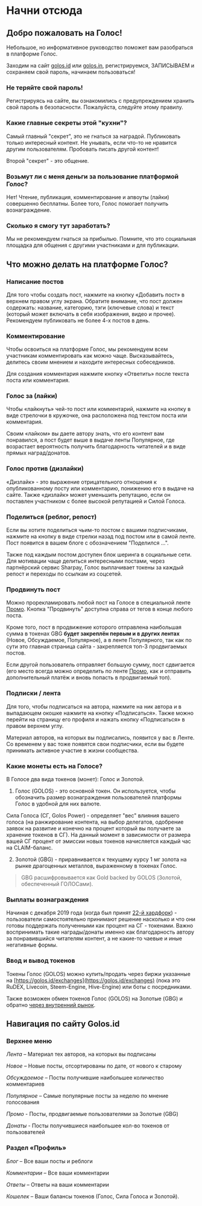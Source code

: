 # Начни отсюда

## Добро пожаловать на Голос!

Небольшое, но информативное руководство поможет вам разобраться в платформе Голос.

Заходим на сайт [golos.id](https://golos.id) или [golos.in](https://golos.in), регистрируемся, ЗАПИСЫВАЕМ и сохраняем свой пароль, начинаем пользоваться!

### Не теряйте свой пароль!

Регистрируясь на сайте, вы ознакомились с предупреждением хранить свой пароль в безопасности. Пожалуйста, следуйте этому правилу.

### Какие главные секреты этой "кухни"?

Самый главный "секрет", это не гнаться за наградой. Публиковать только интересный контент. Не унывать, если что-то не нравится другим пользователям. Пробовать писать другой контент!

Второй "секрет" - это общение.

### Возьмут ли с меня деньги за пользование платформой Голос?

Нет! Чтение, публикация, комментирование и апвоуты \(лайки\) совершенно бесплатны. Более того, Голос помогает получить вознаграждение.

### Сколько я смогу тут заработать?

Мы не рекомендуем гнаться за прибылью. Помните, что это социальная площадка для общения с другими участниками и для публикации.

## Что можно делать на платформе Голос?

### Написание постов

Для того чтобы создать пост, нажмите на кнопку «Добавить пост» в верхнем правом углу экрана. Обратите внимание, что пост должен содержать: название, категорию, тэги \(ключевые слова\) и текст \(который может включать в себя изображения, видео и прочее\). Рекомендуем публиковать не более 4-х постов в день.

### Комментирование

Чтобы освоиться на платформе Голос, мы рекомендуем всем участникам комментировать как можно чаще. Высказывайтесь, делитесь своим мнением и находите интересных собеседников.

Для создания комментария нажмите кнопку «Ответить» после текста поста или комментария.

### Голос за \(лайки\)

Чтобы «лайкнуть» чей-то пост или комментарий, нажмите на кнопку в виде стрелочки в кружочке, она расположена под текстом поста или комментария.

Своим «лайком» вы даете автору знать, что его контент вам понравился, а пост будет выше в выдаче ленты Популярное, где возрастает вероятность получить благодарность читателей и в виде прямых наград/донатов.

### Голос против \(дизлайки\)

«Дизлайк» - это выражение отрицательного отношения к опубликованному посту или комментарию, понижению его в выдаче на сайте. Также «дизлайк» может уменьшить репутацию, если он поставлен участником с более высокой репутацией и Силой Голоса.

### Поделиться \(реблог, репост\)

Если вы хотите поделиться чьим-то постом с вашими подписчиками, нажмите на кнопку в виде стрелки назад под постом или в самой ленте. Пост появится в вашем блоге с обозначением "Поделился ...".   
  
Также под каждым постом доступен блок шеринга в социальные сети. Для мотивации чаще делиться интересными постами, через партнёрский сервис Sharpay, Голос выплачивает токены за каждый репост и переходы по ссылкам из соцсетей.

### Продвинуть пост

Можно прорекламировать любой пост на Голосе в специальной ленте [Промо](https://golos.id/promoted). Кнопка "Продвинуть" доступна справа от тегов в конце любого поста.  
  
Кроме того, пост в продвижение которого отправлена наибольшая сумма в токенах GBG **будет закреплён первым и в других лентах** \(Новое, Обсуждаемое, Популярное\), а в ленте Популярного, так как по сути это главная страница сайта - закрепляется топ-3 продвигаемых постов. 

Если другой пользователь отправляет большую сумму, пост сдвигается \(его место всегда можно определить по ленте [Промо](https://golos.id/promoted), как и отправить дополнительный платёж и вновь попасть в продвигаемый топ\).

### Подписки / лента

Для того, чтобы подписаться на автора, нажмите на ник автора и в выпадающем окошке нажмите на кнопку «Подписаться». Также можно перейти на страницу его профиля и нажать кнопку «Подписаться» в правом верхнем углу.

Материал авторов, на которых вы подписались, появится у вас в Ленте. Со временем у вас тоже появятся свои подписчики, если вы будете принимать активное участие в жизни сообщества.

### Какие монеты есть на Голосе?

В Голосе два вида токенов \(монет\): Голос и Золотой.

1. Голос \(GOLOS\) - это основной токен. Он используется, чтобы обозначить размер вознаграждения пользователей платформы Голос в удобной для них валюте.

Сила Голоса \(СГ, Golos Power\) - определяет "вес" влияния вашего голоса \(на ранжирование контента, на выбор делегатов, одобрение заявок на развитие и конечно на процент который вы получаете за хранение токенов в СГ\). На данный момент в зависимости от размера вашей СГ процент от эмиссии новых токенов начисляется каждый час на CLAIM-баланс. 

2. Золотой \(GBG\) - приравнивается к текущему курсу 1 мг золота на рынке драгоценных металлов, выраженному в токенах Голос.

> GBG расшифровывается как Gold backed by GOLOS \(Золотой, обеспеченный ГОЛОСами\).

### Выплаты вознаграждения

Начиная с декабря 2019 года \(когда был принят [22-й хардфорк](../developers/hardforks/hf22_release.md)\) - пользователи самостоятельно принимают решение насколько и что они готовы поддержать полученными как процент на СГ - токенами. Важно воспринимать такие награды/донаты именно как благодарность автору за понравившийся читателям контент, а не какие-то чаевые и иные негативные формы.

### Ввод и вывод токенов

Токены Голос \(GOLOS\) можно купить/продать через биржи указанные на [https://golos.id/exchanges](https://golos.id/exchanges) \(пока это RuDEX, Livecoin, Steem-Engine, Hive-Engine\) или боты с посредниками. 

Также возможен обмен токенов Голос \(GOLOS\) на Золотые \(GBG\) и обратно [через внутренний рынок](https://golos.id/market).

## Навигация по сайту Golos.id

### Верхнее меню

_Лента_ – Материал тех авторов, на которых вы подписаны

_Новое_ – Новые посты, отсортированы по дате, от нового к старому

_Обсуждаемое_ – Посты получившие наибольшее количество комментариев

_Популярное_ – Самые популярные посты за неделю по мнение голосования

_Промо_ - Посты, продвигаемые пользователями за Золотые \(GBG\)  
  
_Донаты_ - Посты получившиеся наибольшее кол-во токенов от пользователей

### Раздел «Профиль»

_Блог_ – Все ваши посты и реблоги

_Комментарии_ – Все ваши комментарии

_Ответы_ – Ответы на ваши комментарии

_Кошелек_ – Ваши балансы токенов \(Голос, Сила Голоса и Золотой\).

